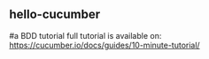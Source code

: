 ## hello-cucumber
#a BDD tutorial
full tutorial is available on: https://cucumber.io/docs/guides/10-minute-tutorial/
